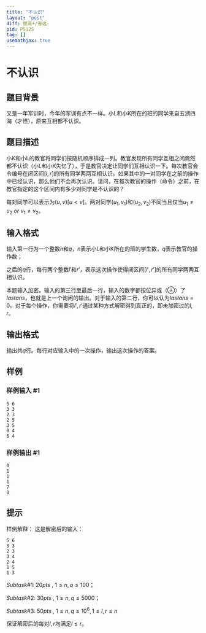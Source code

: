 ```yaml
---
title: "不认识"
layout: "post"
diff: 提高+/省选-
pid: P5125
tag: []
usemathjax: true
---
```


# 不认识
## 题目背景

又是一年军训时，今年的军训有点不一样。小L和小K所在的班的同学来自五湖四海（才怪），原来互相都不认识。
## 题目描述

小K和小L的教官将同学们按随机顺序排成一列。教官发现所有同学互相之间竟然都不认识（小L和小K失忆了），于是教官决定让同学们互相认识一下。每次教官会令编号在闭区间$[l,r]$的所有同学两两互相认识。如果其中的一对同学在之前的操作中已经认识，那么他们不会再次认识。请问，在每次教官的操作（命令）之前，在教官指定的这个区间内有多少对同学是不认识的？

每对同学可以表示为$(u,v)[u<v]$。两对同学$(u_1,v_1)$和$(u_2,v_2)$不同当且仅当$u_1\neq u_2~or~v_1\neq v_2$。
## 输入格式

输入第一行为一个整数$n$和$q$，$n$表示小L和小K所在的班的学生数，$q$表示教官的操作数；

之后的$q$行，每行两个整数$l'$和$r'$，表示这次操作使得闭区间$[l',r']$的所有同学两两互相认识。

本题输入加密。输入的第三行至最后一行，输入的数字都按位异或（$\oplus$）了$lastans$，也就是上一个询问的输出。对于输入的第二行，你可以认为$lastans=0$。对于每个操作，你需要将$l',r'$通过某种方式解密得到真正的，即未加密过的$l,r$。
## 输出格式

输出共$q$行。每行对应输入中的一次操作，输出这次操作的答案。
## 样例

### 样例输入 #1
```
5 6
3 3
2 3
2 5
3 5
0 4
6 4
```
### 样例输出 #1
```
0
1
1
1
7
0

```
## 提示

样例解释：
这是解密后的输入：
```
5 6
3 3
2 3
3 4
2 4
1 5
1 3
```

$Subtask\#1:~20pts~,~1\le n,q \le 100$；

$Subtask\#2:~30pts~,~1\le n,q\le 5000$；

$Subtask\#3:~50pts~,~1\le n,q \le 10^6,1\le l,r \le n$

保证解密后的每对$l,r$均满足$l\le r$。
